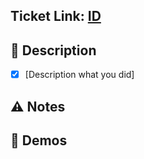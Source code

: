 ## Ticket Link: [ID](https://www.meistertask.com/app/task/ID)

## 📝 Description






- [x] [Description what you did]

## ⚠️ Notes

<!-- insert notes if necessary -->

## 🎉 Demos

<!-- insert some images/GIF -->
